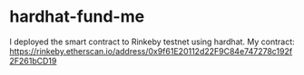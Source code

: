 # hardhat-fund-me

I deployed the smart contract to Rinkeby testnet using hardhat.
My contract: https://rinkeby.etherscan.io/address/0x9f61E20112d22F9C84e747278c192f2F261bCD19
